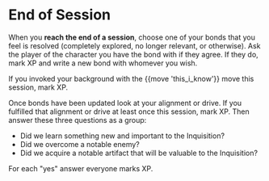 # End of Session
When you **reach the end of a session**, choose one of your bonds that you feel is resolved (completely explored, no longer relevant, or otherwise). Ask the player of the character you have the bond with if they agree. If they do, mark XP and write a new bond with whomever you wish.

If you invoked your background with the {{move 'this_i_know'}} move this session, mark XP.

Once bonds have been updated look at your alignment or drive. If you fulfilled that alignment or drive at least once this session, mark XP. Then answer these three questions as a group:

 - Did we learn something new and important to the Inquisition?
 - Did we overcome a notable enemy?
 - Did we acquire a notable artifact that will be valuable to the Inquisition?

For each "yes" answer everyone marks XP.